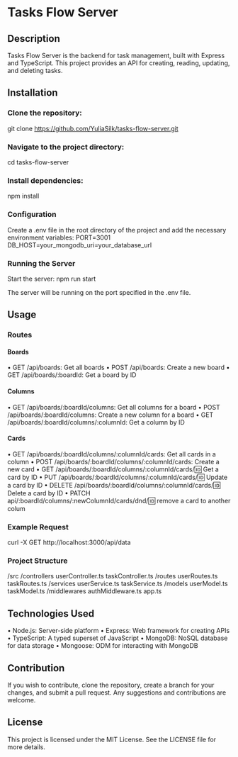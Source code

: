 # Tasks Flow Server

## Description
Tasks Flow Server is the backend for task management, built with Express and TypeScript. This project provides an API for creating, reading, updating, and deleting tasks.

## Installation

### Clone the repository:
git clone https://github.com/YuliaSilk/tasks-flow-server.git

### Navigate to the project directory:
cd tasks-flow-server

### Install dependencies:
npm install

### Configuration
Create a .env file in the root directory of the project and add the necessary environment variables:
PORT=3001
DB_HOST=your_mongodb_uri=your_database_url

### Running the Server
Start the server:
npm run start

The server will be running on the port specified in the .env file.


## Usage

### Routes

#### Boards
•	GET /api/boards: Get all boards
•	POST /api/boards: Create a new board
•	GET /api/boards/:boardId: Get a board by ID

#### Columns
•	GET /api/boards/:boardId/columns: Get all columns for a board
•	POST /api/boards/:boardId/columns: Create a new column for a board
•	GET /api/boards/:boardId/columns/:columnId: Get a column by ID

#### Cards
•	GET /api/boards/:boardId/columns/:columnId/cards: Get all cards in a column
•	POST /api/boards/:boardId/columns/:columnId/cards: Create a new card
•	GET /api/boards/:boardId/columns/:columnId/cards/:id: Get a card by ID
•	PUT /api/boards/:boardId/columns/:columnId/cards/:id: Update a card by ID
•	DELETE /api/boards/:boardId/columns/:columnId/cards/:id: Delete a card by ID
•	PATCH api/:boardId/columns/:newColumnId/cards/dnd/:id: remove a card to another colum

### Example Request
curl -X GET http://localhost:3000/api/data

### Project Structure
/src
  /controllers
    userController.ts
    taskController.ts
  /routes
    userRoutes.ts
    taskRoutes.ts
  /services
    userService.ts
    taskService.ts
  /models
    userModel.ts
    taskModel.ts
  /middlewares
    authMiddleware.ts
  app.ts

## Technologies Used
•	Node.js: Server-side platform
•	Express: Web framework for creating APIs
•	TypeScript: A typed superset of JavaScript
•	MongoDB: NoSQL database for data storage
•	Mongoose: ODM for interacting with MongoDB

## Contribution
If you wish to contribute, clone the repository, create a branch for your changes, and submit a pull request. Any suggestions and contributions are welcome.

## License
This project is licensed under the MIT License. See the LICENSE file for more details.
